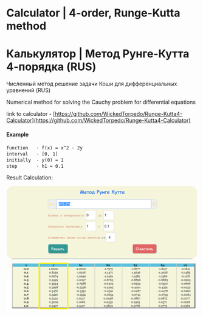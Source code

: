 # Calculator | 4-order, Runge-Kutta method
# Калькулятор | Метод Рунге-Кутта 4-порядка (RUS)

Численный метод решение задачи Коши для дифференциальных уравнений  (RUS)

Numerical method for solving the Cauchy problem for differential equations 

link to calculator - [https://github.com/WickedTorpedo/Runge-Kutta4-Calculator](https://github.com/WickedTorpedo/Runge-Kutta4-Calculator)


#### Example

```
function   - f(x) = x^2 - 2y   
interval   - [0, 1]
initially  - y(0) = 1
step       - h1 = 0.1

```
Result Calculation:

![example](example.png)

